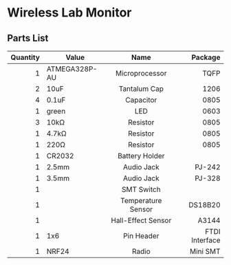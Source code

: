 # Wireless Lab Monitor

## Parts List
Quantity | Value         |        Name        |        Package
-------: | ------------- | :----------------: | -------------:
       1 | ATMEGA328P-AU |   Microprocessor   |           TQFP
       2 | 10uF          |    Tantalum Cap    |           1206
       4 | 0.1uF         |     Capacitor      |           0805
       1 | green         |        LED         |           0603
       3 | 10kΩ          |      Resistor      |           0805
       1 | 4.7kΩ         |      Resistor      |           0805
       1 | 220Ω          |      Resistor      |           0805
       1 | CR2032        |   Battery Holder   |
       1 | 2.5mm         |     Audio Jack     |         PJ-242
       1 | 3.5mm         |     Audio Jack     |         PJ-328
       1 |               |     SMT Switch     |
       1 |               | Temperature Sensor |        DS18B20
       1 |               | Hall-Effect Sensor |          A3144
       1 | 1x6           |     Pin Header     | FTDI Interface
       1 | NRF24         |       Radio        |       Mini SMT

